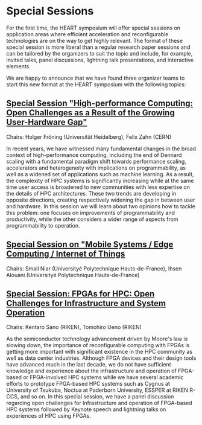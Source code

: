 # Special Sessions

For the first time, the HEART symposium will offer special sessions on application areas where efficient acceleration and reconfigurable technologies are on the way to get highly relevant. The format of these special session is more liberal than a regular research paper sessions and can be tailored by the organizers to suit the topic and include, for example, invited talks, panel discussions, lightning talk presentations, and interactive elements.

We are happy to announce that we have found three organizer teams to start this new format at the HEART symposium with the following topics:

## [Special Session "High-performance Computing: Open Challenges as a Result of the Growing User-Hardware Gap"](https://events.uni-paderborn.de/event/119/timetable/#b-98-special-session-high-perf)
Chairs: Holger Fröning (Universität Heidelberg),  Felix Zahn (CERN)

In recent years, we have witnessed many fundamental changes in the broad context of high-performance computing, including the end of Dennard scaling with a fundamental paradigm shift towards performance scaling, accelerators and heterogeneity with implications on programmability, as well as a widened set of applications such as machine learning. As a result, the complexity of HPC systems is significantly increasing while at the same time user access is broadened to new communities with less expertise on the details of HPC architectures. These two trends are developing in opposite directions, creating respectively widening the gap in between user and hardware. In this session we will learn about two opinions how to tackle this problem: one focuses on improvements of programmability and productivity, while the other considers a wider range of aspects from programmability to operation.


## [Special Session on "Mobile Systems / Edge Computing / Internet of Things](https://events.uni-paderborn.de/event/119/timetable/#b-97-special-session-mobile-sy)
Chairs: Smail Niar (Universityé Polytechnique Hauts-de-France),  Ihsen Alouani (Universityé Polytechnique Hauts-de-France)




## [Special Session: FPGAs for HPC: Open Challenges for Infrastructure and System Operation](https://events.uni-paderborn.de/event/119/timetable/#b-99-special-session-fpgas-for)
Chairs: Kentaro Sano (RIKEN), Tomohiro Ueno (RIKEN)

As the semiconductor technology advancement driven by Moore's law is slowing down, the importance of reconfigurable computing with FPGAs is getting more important with significant existence in the HPC community as well as data center industries. Although FPGA devices and their design tools have advanced much in the last decade, we do not have sufficient knowledge and experience about the infrastructure and operation of FPGA-based or FPGA-involved HPC systems while we have several academic efforts to prototype FPGA-based HPC systems such as Cygnus at University of Tsukuba, Noctua at Paderborn University, ESSPER at RIKEN R-CCS, and so on. In this special session, we have a panel discussion regarding open challenges for Infrastructure and operation of FPGA-based HPC systems followed by Keynote speech and lightning talks on experiences of HPC using FPGAs.
